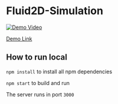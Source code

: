 # Fluid2D-Simulation

[![Demo Video](http://img.youtube.com/vi/Hfv5Hp1E2Pg/0.jpg)](https://youtu.be/Hfv5Hp1E2Pg)

[Demo Link](https://ygr4789.github.io/Fluid2D-Simulation/)

## How to run local

`npm install` to install all npm dependencies

`npm start` to build and run

The server runs in port `3000`
